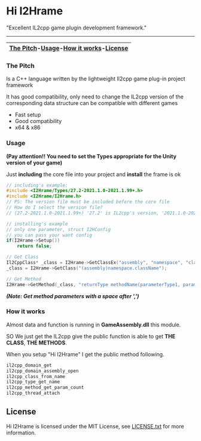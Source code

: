# Hi I2Hrame

"Excellent IL2cpp game plugin development framework."

------

| [The Pitch](#The-Pitch)-[Usage](#Usage)-[How it works](#How-it-works)-[License](#License) |
| :----------------------------------------------------------: |



### The Pitch

Is a C++ language written by the lightweight Il2cpp game plug-in project framework

It has good compatibility, only need to change the IL2cpp version of the corresponding data structure can be compatible with different games

- Fast setup
- Good compatibility
- x64 & x86

### Usage

**(Pay attention!! You need to set the Types appropriate for the Unity version of your game)**

Just **including** the core file into your project and **install** the frame is ok

```cpp
// including's example:
#include <I2Hrame/Types/27.2-2021.1.0-2021.1.99+.h>
#include <I2Hrame/I2Hrame.h>
// PS: The version file must be included before the core file
// How do I select the version file?
// (27.2-2021.1.0-2021.1.99+) '27.2' is IL2cpp's version, '2021.1.0-2021.1.99+' is unity's version
```

```cpp
// installing's example
// only one parameter, struct I2HConfig
// you can pass your want config
if(I2Hrame->Setup())
    return false;
```

```cpp
// Get Class
Il2CppClass* _class = I2Hrame->GetClassEx("assembly", "namespace", "className");
_class = I2Hrame->GetClass("(assembly)namespace.className");

// Get Method
I2Hrame->GetMethod(_class, "returnType methodName(parameterType1, parameterType2)");
```

***(Note: Get method parameters with a space after ',')***

### How it works

Almost data and function is running in **GameAssembly.dll** this module.

SO We just get the IL2cpp give the public function is able to get **THE CLASS**, **THE METHODS**.

When you setup "Hi I2Hrame" I get the public method following.

```cpp
il2cpp_domain_get
il2cpp_domain_assembly_open
il2cpp_class_from_name
il2cpp_type_get_name
il2cpp_method_get_param_count
il2cpp_thread_attach
```

License
-------

Hi I2Hrame is licensed under the MIT License, see [LICENSE.txt](LICENSE.txt) for more information.
